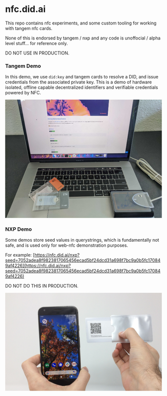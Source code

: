 # nfc.did.ai

This repo contains nfc experiments, and some custom tooling for working with tangem nfc cards.

None of this is endorsed by tangem / nxp and any code is unoffocial / alpha level stuff... for reference only.

DO NOT USE IN PRODUCTION.

### Tangem Demo

In this demo, we use `did:key` and tangem cards to resolve a DID, and issue credentials from the associated private key. This is a demo of hardware isolated, offline capable decentralized identifiers and verifiable credentials powered by NFC.

<a href="https://drive.google.com/file/d/1pwcI97c65gv_a-wVjRc-bZZiNI6eey_u/view" target="__blank">
  <p align="center">
    <img src="./pic0.jpg"/>
  </p>
</a>

### NXP Demo

Some demos store seed values in querystrings, which is fundamentally not safe, and is used only for web-nfc demonstration purposes.

For example: [https://nfc.did.ai/nxp?seed=7052adea8f9823817065456ecad5bf24dcd31a698f7bc9a0b5fc170849af4226](https://nfc.did.ai/nxp?seed=7052adea8f9823817065456ecad5bf24dcd31a698f7bc9a0b5fc170849af4226)

DO NOT DO THIS IN PRODUCTION.

<p align="center">
  <img src="./pic1.jpg"/>
</p>
